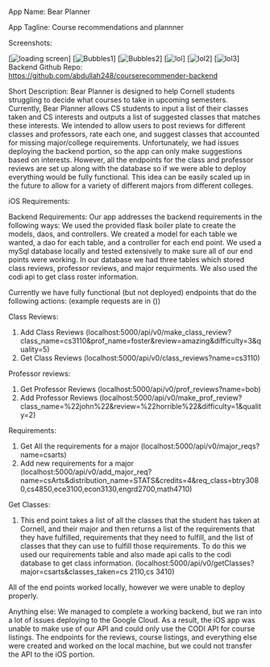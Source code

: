 App Name: Bear Planner

App Tagline: Course recommendations and plannner 

Screenshots:

[![loading screen](https://i.imgur.com/YRb51LL.png)]
[![Bubbles1](https://i.imgur.com/lXtSzt7.png)]
[![Bubbles2](https://i.imgur.com/yAwFtWb.png)]
[![lol](https://i.imgur.com/R03uJbh.png)]
[![lol2](https://i.imgur.com/Ph3oH8j.png)]
[![lol3](https://i.imgur.com/ZE6GC3y.png)]
Backend Github Repo: https://github.com/abdullah248/courserecommender-backend

Short Description: Bear Planner is designed to help Cornell students struggling to decide what courses to take in upcoming semesters. Currently, Bear Planner allows CS students to input a list of their classes taken and CS interests and outputs a list of suggested classes that matches these interests. We intended to allow users to post reviews for different classes and professors, rate each one, and suggest classes that accounted for missing major/college requirements. Unfortunately, we had issues deploying the backend portion, so the app can only make suggestions based on interests. However, all the endpoints for the class and professor reviews are set up along with the database so if we were able to deploy everything would be fully functional. This idea can be easily scaled up in the future to allow for a variety of different majors from different colleges.

iOS Requirements:


Backend Requirements: 
Our app addresses the backend requirements in the following ways: We used the provided flask boiler plate
to create the models, daos, and controllers. We created a model for each table we wanted, a dao for each table, and a controller for each end point. We used a mySql database locally and tested extensively to make sure all of our end points were working. In our database we had three tables which stored class reviews, professor reviews, and major requirments. We also used the codi api to get class roster information.

Currently we have fully functional (but not deployed) endpoints that do the following actions: (example requests are in ())

Class Reviews:
1. Add Class Reviews (localhost:5000/api/v0/make_class_review?class_name=cs3110&prof_name=foster&review=amazing&difficulty=3&quality=5)
2. Get Class Reviews (localhost:5000/api/v0/class_reviews?name=cs3110)

Professor reviews:
1. Get Professor Reviews (localhost:5000/api/v0/prof_reviews?name=bob)
2. Add Professor Reviews (localhost:5000/api/v0/make_prof_review?class_name=%22john%22&review=%22horrible%22&difficulty=1&quality=2)

Requirements:
1. Get All the requirements for a major (localhost:5000/api/v0/major_reqs?name=csarts)
2. Add new requirements for a major (localhost:5000/api/v0/add_major_req?name=csArts&distribution_name=STATS&credits=4&req_class=btry3080,cs4850,ece3100,econ3130,engrd2700,math4710)


Get Classes:
1. This end point takes a list of all the classes that the student has taken at Cornell, and their major and then returns a list of the requirements that they have fulfilled, requirements that they need to fulfill, and the list of classes that they can use to fulfill those requirements. To do this we used our requirements table and also made api calls to the codi database to get class information.  (localhost:5000/api/v0/getClasses?major=csarts&classes_taken=cs 2110,cs 3410)

All of the end points worked locally, however we were unable to deploy properly.


Anything else: We managed to complete a working backend, but we ran into a lot of issues deploying to the Google Cloud. As a result, the iOS app was unable to make use of our API and could only use the CODI API for course listings. The endpoints for the reviews, course listings, and everything else were created and worked on the local machine, but we could not transfer the API to the iOS portion. 


